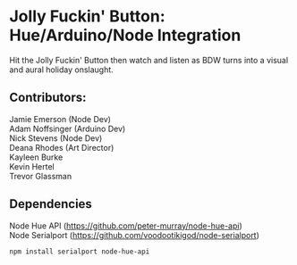 # Jolly Fuckin' Button: Hue/Arduino/Node Integration

Hit the Jolly Fuckin' Button then watch and listen as BDW turns into a visual and aural holiday onslaught.

## Contributors:  
Jamie Emerson (Node Dev)  
Adam Noffsinger (Arduino Dev)  
Nick Stevens (Node Dev)  
Deana Rhodes (Art Director)  
Kayleen Burke  
Kevin Hertel  
Trevor Glassman  

## Dependencies
Node Hue API (https://github.com/peter-murray/node-hue-api)  
Node Serialport (https://github.com/voodootikigod/node-serialport)

	npm install serialport node-hue-api